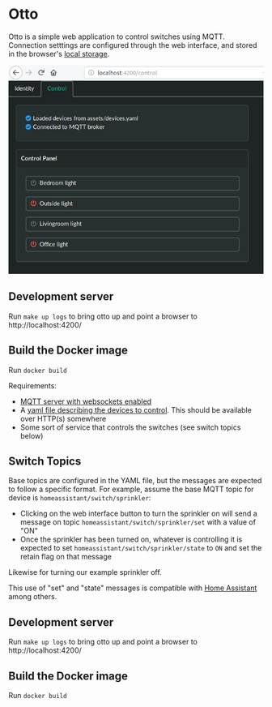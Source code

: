# Otto

Otto is a simple web application to control switches using MQTT. Connection setttings are configured through the web
interface, and stored in the browser's [local storage](https://developer.mozilla.org/en-US/docs/Web/API/Web_Storage_API).

![screenshot](screenshot.png)

## Development server

Run `make up logs` to bring otto up and point a browser to http://localhost:4200/

## Build the Docker image

Run `docker build`


Requirements:

* [MQTT server with websockets enabled](http://www.steves-internet-guide.com/mqtt-websockets/)
* A [yaml file describing the devices to control](./src/assets/devices.yaml). This should be available over HTTP(s) somewhere
* Some sort of service that controls the switches (see switch topics below)

## Switch Topics

Base topics are configured in the YAML file, but the messages are expected to follow a specific format. For example, assume the base MQTT topic for device is `homeassistant/switch/sprinkler`:

* Clicking on the web interface button to turn the sprinkler on will send a message on topic `homeassistant/switch/sprinkler/set` with a value of "ON"
* Once the sprinkler has been turned on, whatever is controlling it is expected to set `homeassistant/switch/sprinkler/state` to `ON` and set the retain flag on that message

Likewise for turning our example sprinkler off.

This use of "set" and "state" messages is compatible with [Home Assistant](https://www.home-assistant.io/components/switch.mqtt/) among others.

## Development server

Run `make up logs` to bring otto up and point a browser to http://localhost:4200/

## Build the Docker image

Run `docker build`
